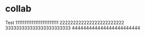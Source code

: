 # collab
Test
111111111111111111111111
222222222222222222222222
333333333333333333333333
444444444444444444444444
